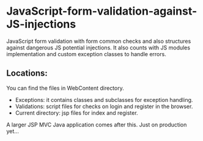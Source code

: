 # JavaScript-form-validation-against-JS-injections
JavaScript form validation with form common checks and also structures against dangerous JS potential injections. It also counts with JS modules implementation and custom exception classes to handle errors.

## Locations: 

You can find the files in WebContent directory.

* Exceptions: it contains classes and subclasses for exception handling.
* Validations: script files for checks on login and register in the browser.
* Current directory: jsp files for index and register. 

A larger JSP MVC Java application comes after this. Just on production yet...

